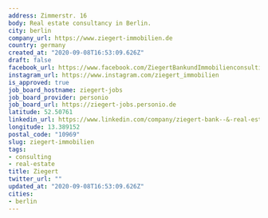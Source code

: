```yaml
---
address: Zimmerstr. 16
body: Real estate consultancy in Berlin.
city: berlin
company_url: https://www.ziegert-immobilien.de
country: germany
created_at: "2020-09-08T16:53:09.626Z"
draft: false
facebook_url: https://www.facebook.com/ZiegertBankundImmobilienconsulting/
instagram_url: https://www.instagram.com/ziegert_immobilien
is_approved: true
job_board_hostname: ziegert-jobs
job_board_provider: personio
job_board_url: https://ziegert-jobs.personio.de
latitude: 52.50761
linkedin_url: https://www.linkedin.com/company/ziegert-bank--&-real-estate-consulting-gmbh
longitude: 13.389152
postal_code: "10969"
slug: ziegert-immobilien
tags:
- consulting
- real-estate
title: Ziegert
twitter_url: ""
updated_at: "2020-09-08T16:53:09.626Z"
cities:
- berlin
---
```

